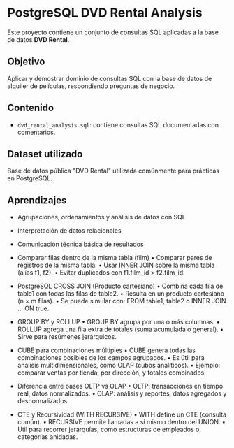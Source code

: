 # PostgreSQL DVD Rental Analysis

Este proyecto contiene un conjunto de consultas SQL aplicadas a la base de datos **DVD Rental**.

## Objetivo
Aplicar y demostrar dominio de consultas SQL con la base de datos de alquiler de películas, respondiendo preguntas de negocio.

## Contenido
- `dvd_rental_analysis.sql`: contiene consultas SQL documentadas con comentarios.

## Dataset utilizado
Base de datos pública "DVD Rental" utilizada comúnmente para prácticas en PostgreSQL.

## Aprendizajes
- Agrupaciones, ordenamientos y análisis de datos con SQL
- Interpretación de datos relacionales
- Comunicación técnica básica de resultados
  
- Comparar filas dentro de la misma tabla (film)
  •	Comparar pares de registros de la misma tabla.
	•	Usar INNER JOIN sobre la misma tabla (alias f1, f2).
	•	Evitar duplicados con f1.film_id > f2.film_id.

- PostgreSQL CROSS JOIN (Producto cartesiano)
  •	Combina cada fila de table1 con todas las filas de table2.
	•	Resulta en un producto cartesiano (n × m filas).
	•	Se puede simular con: FROM table1, table2 o INNER JOIN ... ON true.

- GROUP BY y ROLLUP
  •	GROUP BY agrupa por una o más columnas.
	•	ROLLUP agrega una fila extra de totales (suma acumulada o general).
	•	Sirve para resúmenes jerárquicos.

- CUBE para combinaciones múltiples
	•	CUBE genera todas las combinaciones posibles de los campos agrupados.
	•	Es útil para análisis multidimensionales, como OLAP (cubos analíticos).
	•	Ejemplo: comparar ventas por tienda, por dirección, y totales combinados.

- Diferencia entre bases OLTP vs OLAP
  •	OLTP: transacciones en tiempo real, datos normalizados.
	•	OLAP: análisis y reportes, datos agregados y desnormalizados.

- CTE y Recursividad (WITH RECURSIVE)
  •	WITH define un CTE (consulta común).
	•	RECURSIVE permite llamadas a sí mismo dentro del UNION.
	•	Útil para recorrer jerarquías, como estructuras de empleados o categorías anidadas.

